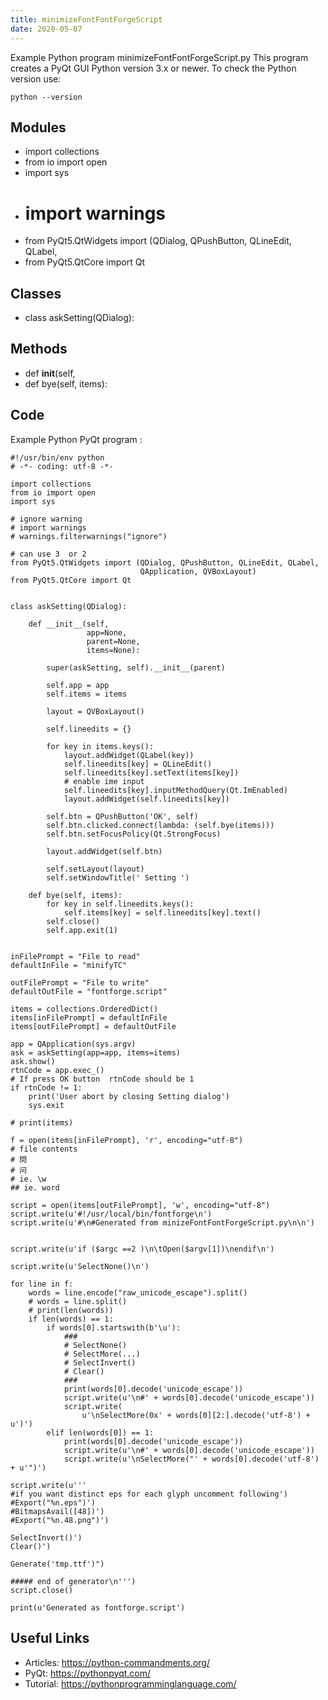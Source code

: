 ```yaml
---
title: minimizeFontFontForgeScript
date: 2020-05-07
---
```

Example Python program minimizeFontFontForgeScript.py
This program creates a PyQt GUI
Python version 3.x or newer.
To check the Python version use:

    python --version

## Modules

* import collections
* from io import open
* import sys
* # import warnings
* from PyQt5.QtWidgets import (QDialog, QPushButton, QLineEdit, QLabel,
* from PyQt5.QtCore import Qt

## Classes

* class askSetting(QDialog):

## Methods

* def __init__(self,
* def bye(self, items):

## Code

Example Python PyQt program :

    #!/usr/bin/env python
    # -*- coding: utf-8 -*-
    
    import collections
    from io import open
    import sys
    
    # ignore warning
    # import warnings
    # warnings.filterwarnings("ignore")
    
    # can use 3  or 2
    from PyQt5.QtWidgets import (QDialog, QPushButton, QLineEdit, QLabel,
                                 QApplication, QVBoxLayout)
    from PyQt5.QtCore import Qt
    
    
    class askSetting(QDialog):
    
        def __init__(self,
                     app=None,
                     parent=None,
                     items=None):
    
            super(askSetting, self).__init__(parent)
    
            self.app = app
            self.items = items
    
            layout = QVBoxLayout()
    
            self.lineedits = {}
    
            for key in items.keys():
                layout.addWidget(QLabel(key))
                self.lineedits[key] = QLineEdit()
                self.lineedits[key].setText(items[key])
                # enable ime input
                self.lineedits[key].inputMethodQuery(Qt.ImEnabled)
                layout.addWidget(self.lineedits[key])
    
            self.btn = QPushButton('OK', self)
            self.btn.clicked.connect(lambda: (self.bye(items)))
            self.btn.setFocusPolicy(Qt.StrongFocus)
    
            layout.addWidget(self.btn)
    
            self.setLayout(layout)
            self.setWindowTitle(' Setting ')
    
        def bye(self, items):
            for key in self.lineedits.keys():
                self.items[key] = self.lineedits[key].text()
            self.close()
            self.app.exit(1)
    
    
    inFilePrompt = "File to read"
    defaultInFile = "minifyTC"
    
    outFilePrompt = "File to write"
    defaultOutFile = "fontforge.script"
    
    items = collections.OrderedDict()
    items[inFilePrompt] = defaultInFile
    items[outFilePrompt] = defaultOutFile
    
    app = QApplication(sys.argv)
    ask = askSetting(app=app, items=items)
    ask.show()
    rtnCode = app.exec_()
    # If press OK button  rtnCode should be 1
    if rtnCode != 1:
        print('User abort by closing Setting dialog')
        sys.exit
    
    # print(items)
    
    f = open(items[inFilePrompt], 'r', encoding="utf-8")
    # file contents
    # 問
    # 问
    # ie. \w
    ## ie. word
    
    script = open(items[outFilePrompt], 'w', encoding="utf-8")
    script.write(u'#!/usr/local/bin/fontforge\n')
    script.write(u'#\n#Generated from minizeFontFontForgeScript.py\n\n')
    
    
    script.write(u'if ($argc ==2 )\n\tOpen($argv[1])\nendif\n')
    
    script.write(u'SelectNone()\n')
    
    for line in f:
        words = line.encode("raw_unicode_escape").split()
        # words = line.split()
        # print(len(words))
        if len(words) == 1:
            if words[0].startswith(b'\u'):
                ###
                # SelectNone()
                # SelectMore(...)
                # SelectInvert()
                # Clear()
                ###
                print(words[0].decode('unicode_escape'))
                script.write(u'\n#' + words[0].decode('unicode_escape'))
                script.write(
                    u'\nSelectMore(0x' + words[0][2:].decode('utf-8') + u')')
            elif len(words[0]) == 1:
                print(words[0].decode('unicode_escape'))
                script.write(u'\n#' + words[0].decode('unicode_escape'))
                script.write(u'\nSelectMore("' + words[0].decode('utf-8') + u'")')
    
    script.write(u'''
    #if you want distinct eps for each glyph uncomment following')
    #Export("%n.eps")')
    #BitmapsAvail([48])')
    #Export("%n.48.png")')
    
    SelectInvert()')
    Clear()')
    
    Generate('tmp.ttf')")
    
    ##### end of generator\n''')
    script.close()
    
    print(u'Generated as fontforge.script')
    

## Useful Links

- Articles: https://python-commandments.org/
- PyQt: https://pythonpyqt.com/
- Tutorial: https://pythonprogramminglanguage.com/
